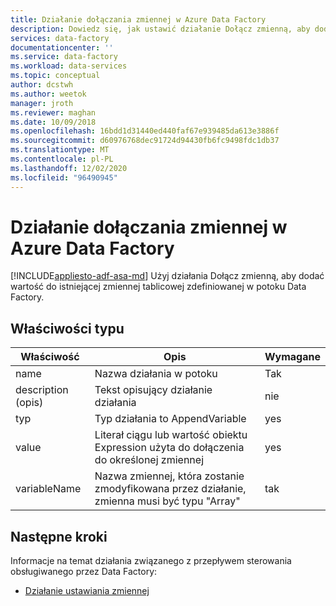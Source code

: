 ```yaml
---
title: Działanie dołączania zmiennej w Azure Data Factory
description: Dowiedz się, jak ustawić działanie Dołącz zmienną, aby dodać wartość do istniejącej zmiennej tablicowej zdefiniowanej w potoku Data Factory
services: data-factory
documentationcenter: ''
ms.service: data-factory
ms.workload: data-services
ms.topic: conceptual
author: dcstwh
ms.author: weetok
manager: jroth
ms.reviewer: maghan
ms.date: 10/09/2018
ms.openlocfilehash: 16bdd1d31440ed440faf67e939485da613e3886f
ms.sourcegitcommit: d60976768dec91724d94430fb6fc9498fdc1db37
ms.translationtype: MT
ms.contentlocale: pl-PL
ms.lasthandoff: 12/02/2020
ms.locfileid: "96490945"
---
```

# <a name="append-variable-activity-in-azure-data-factory"></a>Działanie dołączania zmiennej w Azure Data Factory
[!INCLUDE[appliesto-adf-asa-md](includes/appliesto-adf-asa-md.md)]
Użyj działania Dołącz zmienną, aby dodać wartość do istniejącej zmiennej tablicowej zdefiniowanej w potoku Data Factory.

## <a name="type-properties"></a>Właściwości typu

Właściwość | Opis | Wymagane
-------- | ----------- | --------
name | Nazwa działania w potoku | Tak
description (opis) | Tekst opisujący działanie działania | nie
typ | Typ działania to AppendVariable | yes
value | Literał ciągu lub wartość obiektu Expression użyta do dołączenia do określonej zmiennej | yes
variableName | Nazwa zmiennej, która zostanie zmodyfikowana przez działanie, zmienna musi być typu "Array" | tak

## <a name="next-steps"></a>Następne kroki
Informacje na temat działania związanego z przepływem sterowania obsługiwanego przez Data Factory: 

- [Działanie ustawiania zmiennej](control-flow-set-variable-activity.md)

